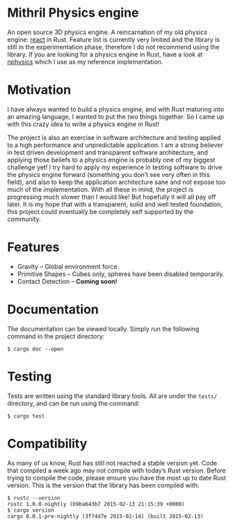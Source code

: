 # Mithril Physics engine

An open source 3D physics engine. A reincarnation of my old physics engine:
[react](https://github.com/yggie/react) in Rust. Feature list is currently very
limited and the library is still in the experimentation phase, therefore I do
not recommend using the library. If you are looking for a physics engine in
Rust, have a look at [nphysics](https://github.com/sebcrozet/nphysics) which I
use as my reference implementation.

# Motivation

I have always wanted to build a physics engine, and with Rust maturing into an
amazing language, I wanted to put the two things together. So I came up with
this crazy idea to write a physics engine in Rust!

The project is also an exercise in software architecture and testing applied to
a high performance and unpredictable application. I am a strong believer in
test driven development and transparent software architecture, and applying
those beliefs to a physics engine is probably one of my biggest challenge yet! I
try hard to apply my experience in testing software to drive the physics engine
forward (something you don’t see very often in this field), and also to keep the
application architecture sane and not expose too much of the implementation.
With all these in mind, the project is progressing much slower than I would
like! But hopefully it will all pay off later. It is my hope that with a
transparent, solid and well tested foundation, this project could eventually be
completely self supported by the community.

# Features

- Gravity – Global environment force.
- Primitive Shapes – Cubes only, spheres have been disabled temporarily.
- Contact Detection – **Coming soon!**

# Documentation

The documentation can be viewed locally. Simply run the following command in the
project directory:

```
$ cargo doc --open
```

# Testing

Tests are written using the standard library tools. All are under the `tests/`
directory, and can be run using the command:

```
$ cargo test
```

# Compatibility

As many of us know, Rust has still not reached a stable version yet. Code that
compiled a week ago may not compile with today’s Rust version. Before trying to
compile the code, please ensure you have the most up to date Rust version. This
is the version that the library has been compiled with:

```
$ rustc --version
rustc 1.0.0-nightly (b9ba643b7 2015-02-13 21:15:39 +0000)
$ cargo version
cargo 0.0.1-pre-nightly (3f74d7e 2015-02-14) (built 2015-02-13)
```
